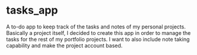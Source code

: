 # tasks_app
A to-do app to keep track of the tasks and notes of my personal projects.
Basically a project itself, I decided to create this app in order to manage the tasks for the rest of my portfolio projects.
I want to also include note taking capability and make the project account based.
